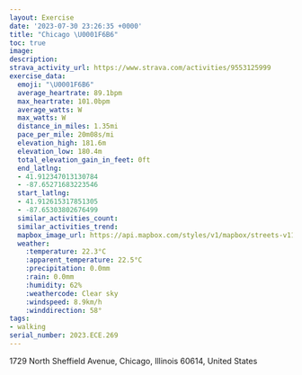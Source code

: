 ```yaml
---
layout: Exercise
date: '2023-07-30 23:26:35 +0000'
title: "Chicago \U0001F6B6"
toc: true
image:
description:
strava_activity_url: https://www.strava.com/activities/9553125999
exercise_data:
  emoji: "\U0001F6B6"
  average_heartrate: 89.1bpm
  max_heartrate: 101.0bpm
  average_watts: W
  max_watts: W
  distance_in_miles: 1.35mi
  pace_per_mile: 20m08s/mi
  elevation_high: 181.6m
  elevation_low: 180.4m
  total_elevation_gain_in_feet: 0ft
  end_latlng:
  - 41.912347013130784
  - -87.65271683223546
  start_latlng:
  - 41.912615317851305
  - -87.65303802676499
  similar_activities_count:
  similar_activities_trend:
  mapbox_image_url: https://api.mapbox.com/styles/v1/mapbox/streets-v11/static/path-5+787af2-1.0(wly~Fpp~uO%7B%5Eb%40Y%3FKCGEGWGqA%3FqADSJMPG%60%40CzFGZ%40PDp%40I%7C%5B_%40),pin-s-s+e5b22e(-87.65209,41.91452),pin-s-f+89ae00(-87.65084,41.91320999999999)/auto/800x800?access_token=pk.eyJ1Ijoiam9zaGJlY2ttYW4iLCJhIjoiY205eWR2aDd1MWZ6djJrbXc4a3M0bWZleiJ9.XiG9OWkNcZk2QzjJbxLB4A
  weather:
    :temperature: 22.3°C
    :apparent_temperature: 22.5°C
    :precipitation: 0.0mm
    :rain: 0.0mm
    :humidity: 62%
    :weathercode: Clear sky
    :windspeed: 8.9km/h
    :winddirection: 58°
tags:
- walking
serial_number: 2023.ECE.269
---
```

1729 North Sheffield Avenue, Chicago, Illinois 60614, United States
